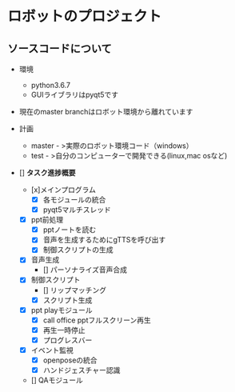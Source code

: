 # ロボットのプロジェクト

## ソースコードについて
- 環境
    -  python3.6.7
    -  GUIライブラリはpyqt5です
- 現在のmaster branchはロボット環境から離れています
- 計画
    - master - >実際のロボット環境コード（windows）
    - test - >自分のコンピューターで開発できる(linux,mac osなど)

-  [] **タスク進捗概要**

    -  [x]メインプログラム
        -  [x] 各モジュールの統合
        -  [x] pyqt5マルチスレッド
    -  [x] ppt前処理
        -  [x] pptノートを読む
        -  [x] 音声を生成するためにgTTSを呼び出す
        -  [x] 制御スクリプトの生成
    -  [x] 音声生成
        -  [] パーソナライズ音声合成
    -  [x] 制御スクリプト
        -  [] リップマッチング
        -  [x] スクリプト生成
    -  [x] ppt playモジュール
        -  [x] call office pptフルスクリーン再生
        -  [x] 再生一時停止
        -  [x] プログレスバー
    -  [x] イベント監視
        -  [x] openposeの統合
        -  [x] ハンドジェスチャー認識
    -  [] QAモジュール